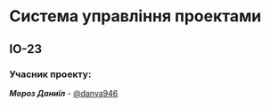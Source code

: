 # Система управління проектами

## ІО-23

### Учасник проекту:

<i><strong>Мороз Даниїл</strong></i> - <a href=https://t.me/danya946>@danya946</a></br>

